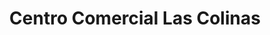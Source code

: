 ---
title: "Centro Comercial Las Colinas"
url: /caracas/centro-comercial-las-colinas/
shop: Einkaufszentrum
---